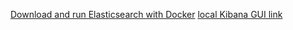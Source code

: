 [Download and run Elasticsearch with Docker](https://www.elastic.co/guide/en/elasticsearch/reference/current/getting-started.html)
[local Kibana GUI link](http://0.0.0.0:5601/?code=749961)